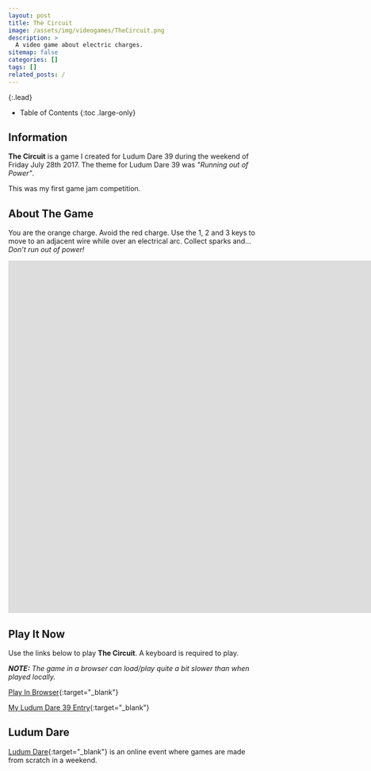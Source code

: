 ```yaml
---
layout: post
title: The Circuit
image: /assets/img/videogames/TheCircuit.png
description: >
  A video game about electric charges.
sitemap: false
categories: []
tags: []
related_posts: /
---
```


{:.lead}

- Table of Contents
{:toc .large-only}

## Information

**The Circuit** is a game I created for Ludum Dare 39 during the weekend of Friday July 28th 2017.  The theme for Ludum Dare 39 was *"Running out of Power"*.  

This was my first game jam competition.

## About The Game

You are the orange charge. Avoid the red charge. Use the 1, 2 and 3 keys to move to an adjacent wire while over an electrical arc. Collect sparks and… *Don’t run out of power!*

<div class="lead aspect-ratio sixteen-nine">

<iframe width="1903" height="711" src="https://www.youtube.com/embed/ThZAVO8edTI" frameborder="0" allow="accelerometer; autoplay; clipboard-write; encrypted-media; gyroscope; picture-in-picture" allowfullscreen></iframe>

</div>

## Play It Now

Use the links below to play **The Circuit**.  A keyboard is required to play.

***NOTE:***  *The game in a browser can load/play quite a bit slower than when played locally.*

[Play In Browser](https://jeffreychaplin.github.io/LudumDare39_TheCircuit){:target="_blank"}

[My Ludum Dare 39 Entry](https://ldjam.com/events/ludum-dare/39/the-circuit){:target="_blank"}

## Ludum Dare

[Ludum Dare](https://ldjam.com/){:target="_blank"} is an online event where games are made from scratch in a weekend.
